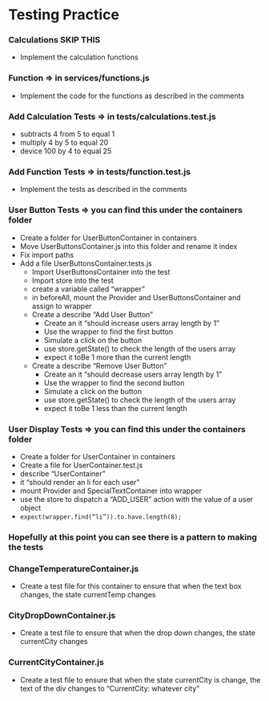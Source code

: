 # Testing Practice

### Calculations SKIP THIS

- Implement the calculation functions

### Function => in services/functions.js

- Implement the code for the functions as described in the comments

### Add Calculation Tests => in tests/calculations.test.js

- subtracts 4 from 5 to equal 1
- multiply 4 by 5 to equal 20
- device 100 by 4 to equal 25

### Add Function Tests => in tests/function.test.js

- Implement the tests as described in the comments

### User Button Tests => you can find this under the containers folder

- Create a folder for UserButtonContainer in containers
- Move UserButtonsContainer.js into this folder and rename it index
- Fix import paths
- Add a file UserButtonsContainer.tests.js
  - Import UserButtonsContainer into the test
  - Import store into the test
  - create a variable called “wrapper”
  - in beforeAll, mount the Provider and UserButtonsContainer and assign to wrapper
  - Create a describe “Add User Button”
    - Create an it “should increase users array length by 1”
    - Use the wrapper to find the first button
    - Simulate a click on the button
    - use store.getState() to check the length of the users array
    - expect it toBe 1 more than the current length
  - Create a describe “Remove User Button”
    - Create an it “should decrease users array length by 1”
    - Use the wrapper to find the second button
    - Simulate a click on the button
    - use store.getState() to check the length of the users array
    - expect it toBe 1 less than the current length

### User Display Tests => you can find this under the containers folder

- Create a folder for UserContainer in containers
- Create a file for UserContainer.test.js
- describe “UserContainer”
- it “should render an li for each user”
- mount Provider and SpecialTextContainer into wrapper
- use the store to dispatch a “ADD_USER” action with the value of a user object
- `expect(wrapper.find(“li”)).to.have.length(8);`

### Hopefully at this point you can see there is a pattern to making the tests

### ChangeTemperatureContainer.js

- Create a test file for this container to ensure that when the text box changes, the state currentTemp changes

### CityDropDownContainer.js

- Create a test file to ensure that when the drop down changes, the state currentCity changes

### CurrentCityContainer.js

- Create a test file to ensure that when the state currentCity is change, the text of the div changes to “CurrentCity: whatever city”
